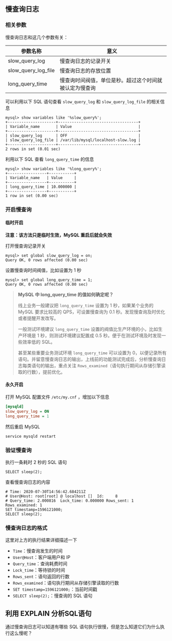 ## 慢查询日志

### 相关参数

慢查询日志和这几个参数有关：

| 参数名称            | 意义                                                   |
| ------------------- | ------------------------------------------------------ |
| slow_query_log      | 慢查询日志的记录开关                                   |
| slow_query_log_file | 慢查询日志的存放位置                                   |
| long_query_time     | 慢查询时间阀值，单位是秒。超过这个时间就被认定为慢查询 |

可以利用以下 SQL 语句查看 `slow_query_log` 和 `slow_query_log_file` 的相关信息

```mysql
mysql> show variables like '%slow_query%';
+---------------------+-----------------------------------+
| Variable_name       | Value                             |
+---------------------+-----------------------------------+
| slow_query_log      | OFF                               |
| slow_query_log_file | /var/lib/mysql/localhost-slow.log |
+---------------------+-----------------------------------+
2 rows in set (0.01 sec)
```

利用以下 SQL 查看 `long_query_time` 的信息

```mysql
mysql> show variables like '%long_query%';
+-----------------+-----------+
| Variable_name   | Value     |
+-----------------+-----------+
| long_query_time | 10.000000 |
+-----------------+-----------+
1 row in set (0.00 sec)
```

### 开启慢查询

#### 临时开启

**注意：该方法只是临时生效，MySQL 重启后就会失效**

打开慢查询记录开关

```mysql
mysql> set global slow_query_log = on;
Query OK, 0 rows affected (0.00 sec)
```

设置慢查询时间阀值，比如设置为 1 秒

```mysql
mysql> set global long_query_time = 1;
Query OK, 0 rows affected (0.00 sec)
```

> **MySQL 中 long_query_time 的值如何确定呢？**
>
> 线上业务一般建议把 `long_query_time` 设置为 1 秒，如果某个业务的 MySQL 要求比较高的 QPS，可设置慢查询为 0.1 秒。发现慢查询及时优化或者提醒开发改写。
>
> 一般测试环境建议 `long_query_time` 设置的阀值比生产环境的小，比如生产环境是 1 秒，则测试环境建议配置成 0.5 秒。便于在测试环境及时发现一些效率低的 SQL。
>
> 甚至某些重要业务测试环境 `long_query_time` 可以设置为 0，以便记录所有语句。并留意慢查询日志的输出，上线前的功能测试完成后，分析慢查询日志每类语句的输出，重点关注 `Rows_examined`（语句执行期间从存储引擎读取的行数），提前优化。

#### 永久开启

打开 MySQL 配置文件 `/etc/my.cnf` ，增加以下信息

```ini
[mysqld]
slow_query_log = ON
long_query_time = 1
```

然后重启 MySQL

```shell
service mysqld restart
```

### 验证慢查询

执行一条耗时 2 秒的 SQL 语句

```mysql
SELECT sleep(2);
```

查看慢查询日志的内容

```
# Time: 2020-07-30T14:56:42.684211Z
# User@Host: root[root] @ localhost []  Id:     8
# Query_time: 2.000816  Lock_time: 0.000000 Rows_sent: 1  Rows_examined: 1
SET timestamp=1596121000;
SELECT sleep(2);
```

### 慢查询日志的格式

这里对上方的执行结果详细描述一下

- `Time`：慢查询发生的时间
- `User@Host`：客户端用户和 IP
- `Query_time`：查询耗费时间
- `Lock_time`：等待锁的时间
- `Rows_sent`：语句返回的行数
- `Rows_examined`：语句执行期间从存储引擎读取的行数
- `SET timestamp=1596121000;`：当前时间戳
- `SELECT sleep(2);`：慢查询的 SQL 语句

## 利用 EXPLAIN 分析SQL语句

通过慢查询日志可以知道有哪些 SQL 语句执行很慢，但是怎么知道它们为什么执行这么慢呢？